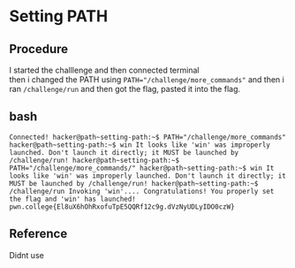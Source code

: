 # Setting PATH

## Procedure
I started the challlenge and then connected terminal<br>
then i changed the PATH using `PATH="/challenge/more_commands"` and then i ran
`/challenge/run` and then got the flag, pasted it into the flag.

## bash
`Connected!
hacker@path~setting-path:~$ PATH="/challenge/more_commands"
hacker@path~setting-path:~$ win
It looks like 'win' was improperly launched. Don't launch it directly; it MUST
be launched by /challenge/run!
hacker@path~setting-path:~$ PATH="/challenge/more_commands/"
hacker@path~setting-path:~$ win
It looks like 'win' was improperly launched. Don't launch it directly; it MUST
be launched by /challenge/run!
hacker@path~setting-path:~$ /challenge/run
Invoking 'win'....
Congratulations! You properly set the flag and 'win' has launched!
pwn.college{El8uX6hOhRxofuTpE5QQRf12c9g.dVzNyUDLyIDO0czW}`

## Reference
Didnt use
